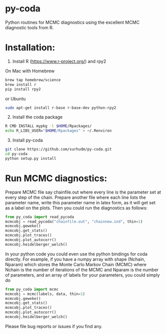 # py-coda
Python routines for MCMC diagnostics using the excellent MCMC diagnostic tools
from R.

Installation:
=============

1) Install R (https://www.r-project.org/) and rpy2

On Mac with Homebrew
```bash
brew tap homebrew/science
brew install r
pip install rpy2
```

or Ubuntu
```bash
sudo apt-get install r-base r-base-dev python-rpy2
```

2) Install the coda package

```bash
R CMD INSTALL mypkg -l $HOME/Rpackages/
echo R_LIBS_USER="$HOME/Rpackages" > ~/.Renviron
```

3) Install py-coda

```bash
git clone https://github.com/surhudm/py-coda.git
cd py-coda
python setup.py install
```

Run MCMC diagnostics:
=====================

Prepare MCMC file say chainfile.out where every line is the parameter set at
every step of the chain. Prepare another file where each line lists the
parameter name, write this parameter name in latex form, as it will get set as a
label on the plots. Then you could run the diagnostics as follows:

```python
from py_coda import read_pycoda
mcmcobj = read_pycoda("chainfile.out", "chainnew.ind", thin=1)
mcmcobj.geweke()
mcmcobj.get_stats()
mcmcobj.plot_traces()
mcmcobj.plot_autocorr()
mcmcobj.heidelberger_welch()
```

In your python code you could even use the python bindings for coda directly.
For example, if you have a numpy array with shape (Nchain, Nparam) which stores the
Monte Carlo Markov Chain (MCMC) where Nchain is the number of iterations of the
MCMC and Nparam is the number of parameters, and an array of labels for your
parameters, you could simply do
```python
from py_coda import mcmc
mcmcobj = mcmc(labels, data, thin=1)
mcmcobj.geweke()
mcmcobj.get_stats()
mcmcobj.plot_traces()
mcmcobj.plot_autocorr()
mcmcobj.heidelberger_welch()
```

Please file bug reports or issues if you find any.
